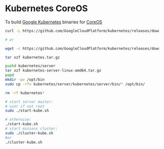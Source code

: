 # Kubernetes CoreOS

To build [Google Kubernetes](https://github.com/GoogleCloudPlatform/kubernetes) binaries for [CoreOS](https://coreos.com) 
```Bash
curl -L https://github.com/GoogleCloudPlatform/kubernetes/releases/download/v0.10.1/kubernetes.tar.gz -o kubernetes.tar.gz

# or 

wget -c https://github.com/GoogleCloudPlatform/kubernetes/releases/download/v0.10.1/kubernetes.tar.gz 

tar xzf kubernetes.tar.gz

pushd kubernetes/server
tar xzf kubernetes-server-linux-amd64.tar.gz
popd
mkdir -pv /opt/bin
sudo cp -rfv kubernetes/server/kubernetes/server/bin/* /opt/bin/

rm -rf kubernetes* 

# start server master: 
# user if not root 
sudo ./start-kube.sh

# otherwise:
./start-kube.sh
# start minions cluster:
sudo ./cluster-kube.sh
#or
./cluster-kube.sh

```

 
